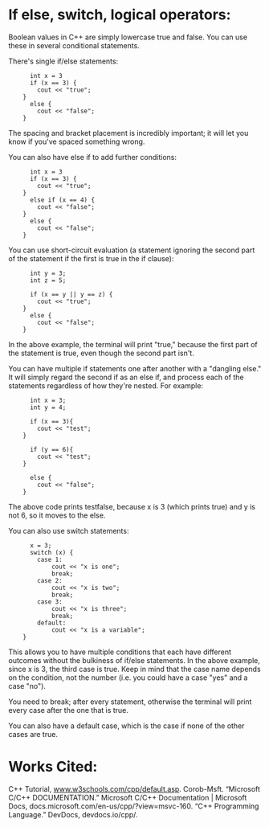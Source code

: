 # If else, switch, logical operators:

Boolean values in C++ are simply lowercase true and false. You can use these in several conditional statements.

There's single if/else statements:

		  int x = 3
		  if (x == 3) {
			cout << "true";
		} 
		  else {
			cout << "false";
		}
  
The spacing and bracket placement is incredibly important; it will let you know if you've spaced something wrong.

You can also have else if to add further conditions:

		  int x = 3
		  if (x == 3) {
			cout << "true";
		} 
		  else if (x == 4) {
			cout << "false";
		} 
		  else {
			cout << "false";
		}

You can use short-circuit evaluation (a statement ignoring the second part of the statement if the first is true in the if clause):

		  int y = 3;
		  int z = 5;

		  if (x == y || y == z) {
			cout << "true";
		} 
		  else {
			cout << "false";
		}

In the above example, the terminal will print "true," because the first part of the statement is true, even though the second part isn't.

You can have multiple if statements one after another with a "dangling else." It will simply regard the second if as an else if, and process each of the statements regardless
of how they're nested. For example:
  
		  int x = 3;
		  int y = 4;

		  if (x == 3){
			cout << "test";
		}

		  if (y == 6){
			cout << "test";
		}

		  else {
			cout << "false";
		}
  
The above code prints testfalse, because x is 3 (which prints true) and y is not 6, so it moves to the else.

You can also use switch statements:

		  x = 3;
		  switch (x) {
			case 1:
			    cout << "x is one";
			    break;
			case 2:
			    cout << "x is two";
			    break;
			case 3:
			    cout << "x is three";
			    break;
			default:
			    cout << "x is a variable";
		}

This allows you to have multiple conditions that each have different outcomes without the bulkiness of if/else statements. In the above example, since x is 3, the third case
is true. Keep in mind that the case name depends on the condition, not the number (i.e. you could have a case "yes" and a case "no").

You need to break; after every statement, otherwise the terminal will print every case after the one that is true.

You can also have a default case, which is the case if none of the other cases are true.

# Works Cited:

C++ Tutorial, www.w3schools.com/cpp/default.asp.
Corob-Msft. “Microsoft C/C++ DOCUMENTATION.” Microsoft C/C++ Documentation | Microsoft Docs, docs.microsoft.com/en-us/cpp/?view=msvc-160.
“C++ Programming Language.” DevDocs, devdocs.io/cpp/.
